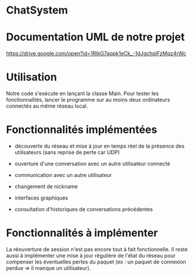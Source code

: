 # ChatSystem

# Documentation UML de notre projet 
https://drive.google.com/open?id=1RIkG7aqpk1eCk_-1dJgchqiFzMqz4rWc

# Utilisation

Notre code s'exécute en lançant la classe Main. Pour tester les fonctionnalités, lancer le programme sur au moins deux ordinateurs connectés au même réseau local.

# Fonctionnalités implémentées

 - découverte du réseau et mise à jour en temps réel de la présence des utilisateurs (sans reprise de perte car UDP)

 - ouverture d'une conversation avec un autre utilisateur connecté

 - communication avec un autre utilisateur

 - changement de nickname

 - interfaces graphiques

 - consultation d'historiques de conversations précédentes

# Fonctionnalités à implémenter
 La réouverture de session n'est pas encore tout à fait fonctionnelle. 
 Il reste aussi à implémenter une mise à jour régulière de l'état du réseau pour compenser les éventuelles pertes du paquet (ex : un paquet de connexion perdue => il manque un utilisateur).
